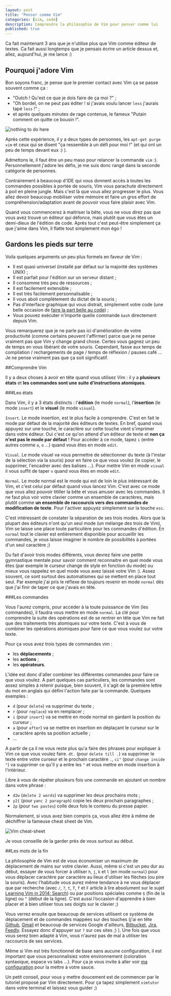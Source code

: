 ```yaml
---
layout: post
title: "Penser comme Vim"
categories: [vim, code]
description: Comprendre la philosophie de Vim pour penser comme lui
published: true
---
```


Ca fait maintenant 3 ans que je n'utilise plus que Vim comme éditeur de textes. Ca fait aussi longtemps que je pensais écrire un article dessus et, allez, aujourd'hui, je me lance :)

## Pourquoi j'adore Vim

Bon soyons franc, je pense que le premier contact avec Vim ça se passe souvent comme ça :

- "Outch ! Qu'est ce que je dois faire de ça moi ?" ;
- "Oh bordel, on ne peut pas éditer ! si j'avais voulu lancer `less` j'aurais tapé `less` !" ;
- et après quelques minutes de rage contenue, le fameux "Putain comment on quitte ce bousin !".

![nothing to do here](http://i.imgur.com/y0TwyKxl.png)

Après cette expérience, il y a deux types de personnes, les `apt-get purge vim` et ceux qui se disent "ça ressemble à un défi pour moi !" (et qui ont un peu de temps devant eux :) ).

Admettons le, il faut être un peu maso pour relancer la commande `vim` :). Personnellement j'adore les défis, je me suis donc rangé dans la seconde catégorie de personnes.

Contrairement à beaucoup d'IDE qui vous donnent accès à toutes les commandes possibles à portée de souris, Vim vous parachute directement à poil en pleine jungle. Mais c'est là que vous allez progresser le plus. Vous allez devoir beaucoup mobiliser votre mémoire et faire un gros effort de compréhension/adaptation avant de pouvoir vous faire plaisir avec Vim.

Quand vous commencerez à maitriser la bête, vous ne vous direz pas que vous avez trouvé un éditeur qui défonce, mais plutôt que vous êtes un demi-dieux de l'édition de code. Après tout c'est peut-être simplement ça que j'aime dans Vim, il flatte tout simplement mon égo !

## Gardons les pieds sur terre

Voila quelques arguments un peu plus formels en faveur de Vim :

- Il est quasi universel (installé par défaut sur la majorité des systèmes UNIX) ;
- Il est parfait pour l'édition sur un serveur distant ;
- Il consomme très peu de ressources ;
- Il est facilement extensible ;
- Il est très facilement personnalisable ;
- Il vous aboli complètement du dictat de la souris ;
- Pas d'interface graphique qui vous distrait, simplement votre code (une belle occasion de [faire la part belle au code](/p/faire-la-part-belle-au-code/)) ;
- Vous pouvez exécuter n'importe quelle commande `bash` directement depuis Vim.

Vous remarquerez que je ne parle pas ici d'amélioration de votre productivité (comme certains peuvent l'affirmer) parce que je ne pense vraiment pas que Vim y change grand chose. Certes vous gagnez un peu de temps en vous libérant de votre souris. Cependant, fasse aux temps de compilation / rechargements de page / temps de réflexion / pauses café ... Je ne pense vraiment pas que ça soit significatif.

##Comprendre Vim

Il y a deux choses à avoir en tête quand vous utilisez Vim : il y a **plusieurs états** et **les commandes sont une suite d'instructions atomiques**.

###Les états

Dans Vim, il y a 3 états distincts : l'**édition** (le mode `normal`), l'**insertion** (le mode `insert`) et le **visuel** (le mode `visual`).

`Insert`. Le mode insertion, est le plus facile à comprendre. C'est en fait le mode par défaut de la majorité des éditeurs de textes. En bref, quand vous appuyez sur une touche, le caractère sur cette touche vient s'imprimer dans votre éditeur. Oui c'est ce qu'on attend d'un éditeur de texte et **non ça n'est pas le mode par défaut** ! Pour accéder à ce mode, tapez `i` (entre autres comme `a`, `o` ...) quand vous êtes en mode `edit`.

`Visual`. Le mode visuel va vous permettre de sélectionner du texte (à l'instar de la sélection via la souris) pour en faire ce que vous voulez (le copier, le supprimer, l'encadrer avec des balises ...). Pour mettre Vim en mode `visual` il vous suffit de taper `v` quand vous êtes en mode `edit`.

`Normal`. Le mode normal est le mode qui est de loin le plus intéressant de Vim, et c'est celui par défaut quand vous lancez Vim. C'est avec ce mode que vous allez pouvoir titiller la bête et vous amuser avec les commandes. Il ne faut plus voir votre clavier comme un ensemble de caractères, mais plutôt comme **un ensemble de raccourcis vers des commandes de modification de texte**. Pour l'activer appuyez simplement sur la touche `esc`.

C'est intéressant de constater la séparation de ses trois modes. Alors que la plupart des éditeurs n'ont qu'un seul mode (un mélange des trois de Vim), Vim se laisse une place toute particulière pour les commandes d'édition. En `normal` tout le clavier est entièrement disponible pour accueillir les commandes, je vous laisse imaginer le nombre de possibilités à portées d'un seul caractère ;)

Du fait d'avoir trois modes différents, vous devrez faire une petite gymnastique mentale pour savoir comment reconnaitre en quel mode vous êtes (par exemple le curseur change de style en fonction du mode) ou mieux vous rappelez en quel mode vous avez laissé votre Vim :). Assez souvent, ce sont surtout des automatismes qui se mettent en place tout seul. Par exemple j'ai pris le réflexe de toujours revenir en mode `normal` dès que j'ai finir de taper ce que j'avais en tête.

###Les commandes

Vous l'aurez compris, pour accéder à la toute puissance de Vim (les commandes), il faudra vous mettre en mode `normal`. La clé pour comprendre la suite des opérations est de se rentrer en tête que Vim ne fait que des traitements très atomiques sur votre texte. C'est à vous de combiner les opérations atomiques pour faire ce que vous voulez sur votre texte.

Pour ça vous avez trois types de commandes vim :

- les **déplacements** ;
- les **actions** ;
- les **opérateurs**.

L'idée est donc d'aller combiner les différentes commandes pour faire ce que vous voulez. A part quelques cas particuliers, les commandes sont assez simples à retenir puisque, bien souvent, il s'agit de la première lettre du mot en anglais qui défini l'action faite par la commande. Quelques exemples :

- `d` (pour `delete`) va supprimer du texte ;
- `r` (pour `replace`) va en remplacer ;
- `i` (pour `insert`) va se mettre en mode normal en gardant la position du curseur ;
- `a` (pour `after`) va se mettre en insertion en déplaçant le curseur sur le caractère après sa position actuelle ;
- ...

A partir de ça il ne vous reste plus qu'a faire des phrases pour expliquer à Vim ce que vous voulez faire. `dt.` (pour `delete till .`) va supprimer le texte entre votre curseur et le prochain caractère `.`, `ci"` (pour `change inside "`) va supprimer ce qu'il y a entre les `"` et vous mettre en mode insertion à l'intérieur.

Libre à vous de répéter plusieurs fois une commande en ajoutant un nombre dans votre phrase :

- `d2w` (`delete 2 words`) va supprimer les deux prochains mots ;
- `y2{` (pour `yanc 2 paragraph`) copie les deux prochain paragraphes ;
- `2p` (pour `two pastes`) colle deux fois le contenu du presse papier.

Normalement, si vous avez bien compris ça, vous allez être à même de déchiffrer la fameuse cheat sheet de Vim.

![Vim cheat-sheet](http://i.imgur.com/wjPmWGvl.gif)

Je vous conseille de la garder près de vous surtout au début.

##Les mots de la fin

La philosophie de Vim est de vous économiser un maximum de déplacement de mains sur votre clavier. Aussi, même si c'est un peu dur au début, essayer de vous forcer à utiliser `h`, `j`, `k` et `l` (en mode `normal`) pour vous déplacer caractère par caractère au lieux d'utiliser les flèches (ou pire la souris). Avec l'habitude vous aurez même tendance à ne vous déplacer que par recherche (avec `/`, `?`, `t`, `T`, `f` et `F` article à lire absolument sur le sujet [Learning Vim in 2014: Search](http://benmccormick.org/2014/08/04/learning-vim-in-2014-search/)) ou par positions spéciales comme `$` (fin de la ligne) ou `^` (début de la ligne). C'est aussi l’occasion d'apprendre à bien placer et à bien utiliser tous ses doigts sur le clavier ;)

Vous verrez ensuite que beaucoup de services utilisent ce système de déplacement et de commandes mappées sur des touches (j'ai en tête [Github](http://github.com/), [Gmail](http://gmail.com/) et beaucoup de services Google d'ailleurs, [Bitbucket](https://bitbucket.org/), [Jira](http://jira.com/), [Feedly](http://feedly.com). Essayez donc d'appuyer sur `?` sur ces sites ;) ). Une fois que vous vous serez bien adapté à Vim, vous n'aurez pas de mal à utiliser les raccourcis de ses services.

Même si Vim est très fonctionnel de base sans aucune configuration, il est important que vous personnalisiez votre environnement (coloration syntaxique, espace vs tabs ...). Pour ça je vous invite à aller voir [ma configuration](https://github.com/thomasbelin4/dotfiles/blob/master/vim/.vimrc) pour la mettre à votre sauce.

Un petit conseil, pour vous y mettre doucement est de commencer par le tutoriel proposé par Vim directement. Pour ça tapez simplement `vimtutor` dans votre terminal et laissez vous guider ;)
